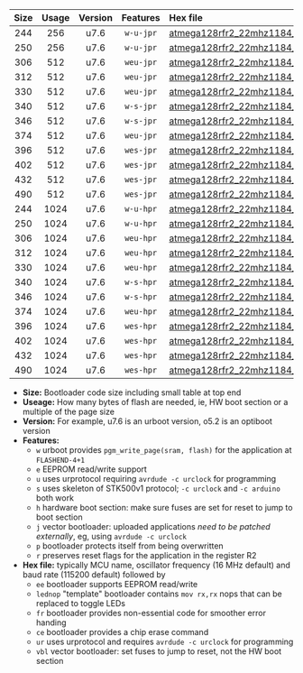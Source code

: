 |Size|Usage|Version|Features|Hex file|
|:-:|:-:|:-:|:-:|:--|
|244|256|u7.6|`w-u-jpr`|[atmega128rfr2_22mhz1184_460800bps_ur_vbl.hex](https://raw.githubusercontent.com/stefanrueger/urboot/main/atmega128rfr2_22mhz1184_460800bps_ur_vbl.hex)|
|250|256|u7.6|`w-u-jpr`|[atmega128rfr2_22mhz1184_460800bps_lednop_ur_vbl.hex](https://raw.githubusercontent.com/stefanrueger/urboot/main/atmega128rfr2_22mhz1184_460800bps_lednop_ur_vbl.hex)|
|306|512|u7.6|`weu-jpr`|[atmega128rfr2_22mhz1184_460800bps_ee_ur_vbl.hex](https://raw.githubusercontent.com/stefanrueger/urboot/main/atmega128rfr2_22mhz1184_460800bps_ee_ur_vbl.hex)|
|312|512|u7.6|`weu-jpr`|[atmega128rfr2_22mhz1184_460800bps_ee_lednop_ur_vbl.hex](https://raw.githubusercontent.com/stefanrueger/urboot/main/atmega128rfr2_22mhz1184_460800bps_ee_lednop_ur_vbl.hex)|
|330|512|u7.6|`weu-jpr`|[atmega128rfr2_22mhz1184_460800bps_ee_lednop_fr_ur_vbl.hex](https://raw.githubusercontent.com/stefanrueger/urboot/main/atmega128rfr2_22mhz1184_460800bps_ee_lednop_fr_ur_vbl.hex)|
|340|512|u7.6|`w-s-jpr`|[atmega128rfr2_22mhz1184_460800bps_vbl.hex](https://raw.githubusercontent.com/stefanrueger/urboot/main/atmega128rfr2_22mhz1184_460800bps_vbl.hex)|
|346|512|u7.6|`w-s-jpr`|[atmega128rfr2_22mhz1184_460800bps_lednop_vbl.hex](https://raw.githubusercontent.com/stefanrueger/urboot/main/atmega128rfr2_22mhz1184_460800bps_lednop_vbl.hex)|
|374|512|u7.6|`weu-jpr`|[atmega128rfr2_22mhz1184_460800bps_ee_lednop_fr_ce_ur_vbl.hex](https://raw.githubusercontent.com/stefanrueger/urboot/main/atmega128rfr2_22mhz1184_460800bps_ee_lednop_fr_ce_ur_vbl.hex)|
|396|512|u7.6|`wes-jpr`|[atmega128rfr2_22mhz1184_460800bps_ee_vbl.hex](https://raw.githubusercontent.com/stefanrueger/urboot/main/atmega128rfr2_22mhz1184_460800bps_ee_vbl.hex)|
|402|512|u7.6|`wes-jpr`|[atmega128rfr2_22mhz1184_460800bps_ee_lednop_vbl.hex](https://raw.githubusercontent.com/stefanrueger/urboot/main/atmega128rfr2_22mhz1184_460800bps_ee_lednop_vbl.hex)|
|432|512|u7.6|`wes-jpr`|[atmega128rfr2_22mhz1184_460800bps_ee_lednop_fr_vbl.hex](https://raw.githubusercontent.com/stefanrueger/urboot/main/atmega128rfr2_22mhz1184_460800bps_ee_lednop_fr_vbl.hex)|
|490|512|u7.6|`wes-jpr`|[atmega128rfr2_22mhz1184_460800bps_ee_lednop_fr_ce_vbl.hex](https://raw.githubusercontent.com/stefanrueger/urboot/main/atmega128rfr2_22mhz1184_460800bps_ee_lednop_fr_ce_vbl.hex)|
|244|1024|u7.6|`w-u-hpr`|[atmega128rfr2_22mhz1184_460800bps_ur.hex](https://raw.githubusercontent.com/stefanrueger/urboot/main/atmega128rfr2_22mhz1184_460800bps_ur.hex)|
|250|1024|u7.6|`w-u-hpr`|[atmega128rfr2_22mhz1184_460800bps_lednop_ur.hex](https://raw.githubusercontent.com/stefanrueger/urboot/main/atmega128rfr2_22mhz1184_460800bps_lednop_ur.hex)|
|306|1024|u7.6|`weu-hpr`|[atmega128rfr2_22mhz1184_460800bps_ee_ur.hex](https://raw.githubusercontent.com/stefanrueger/urboot/main/atmega128rfr2_22mhz1184_460800bps_ee_ur.hex)|
|312|1024|u7.6|`weu-hpr`|[atmega128rfr2_22mhz1184_460800bps_ee_lednop_ur.hex](https://raw.githubusercontent.com/stefanrueger/urboot/main/atmega128rfr2_22mhz1184_460800bps_ee_lednop_ur.hex)|
|330|1024|u7.6|`weu-hpr`|[atmega128rfr2_22mhz1184_460800bps_ee_lednop_fr_ur.hex](https://raw.githubusercontent.com/stefanrueger/urboot/main/atmega128rfr2_22mhz1184_460800bps_ee_lednop_fr_ur.hex)|
|340|1024|u7.6|`w-s-hpr`|[atmega128rfr2_22mhz1184_460800bps.hex](https://raw.githubusercontent.com/stefanrueger/urboot/main/atmega128rfr2_22mhz1184_460800bps.hex)|
|346|1024|u7.6|`w-s-hpr`|[atmega128rfr2_22mhz1184_460800bps_lednop.hex](https://raw.githubusercontent.com/stefanrueger/urboot/main/atmega128rfr2_22mhz1184_460800bps_lednop.hex)|
|374|1024|u7.6|`weu-hpr`|[atmega128rfr2_22mhz1184_460800bps_ee_lednop_fr_ce_ur.hex](https://raw.githubusercontent.com/stefanrueger/urboot/main/atmega128rfr2_22mhz1184_460800bps_ee_lednop_fr_ce_ur.hex)|
|396|1024|u7.6|`wes-hpr`|[atmega128rfr2_22mhz1184_460800bps_ee.hex](https://raw.githubusercontent.com/stefanrueger/urboot/main/atmega128rfr2_22mhz1184_460800bps_ee.hex)|
|402|1024|u7.6|`wes-hpr`|[atmega128rfr2_22mhz1184_460800bps_ee_lednop.hex](https://raw.githubusercontent.com/stefanrueger/urboot/main/atmega128rfr2_22mhz1184_460800bps_ee_lednop.hex)|
|432|1024|u7.6|`wes-hpr`|[atmega128rfr2_22mhz1184_460800bps_ee_lednop_fr.hex](https://raw.githubusercontent.com/stefanrueger/urboot/main/atmega128rfr2_22mhz1184_460800bps_ee_lednop_fr.hex)|
|490|1024|u7.6|`wes-hpr`|[atmega128rfr2_22mhz1184_460800bps_ee_lednop_fr_ce.hex](https://raw.githubusercontent.com/stefanrueger/urboot/main/atmega128rfr2_22mhz1184_460800bps_ee_lednop_fr_ce.hex)|

- **Size:** Bootloader code size including small table at top end
- **Useage:** How many bytes of flash are needed, ie, HW boot section or a multiple of the page size
- **Version:** For example, u7.6 is an urboot version, o5.2 is an optiboot version
- **Features:**
  + `w` urboot provides `pgm_write_page(sram, flash)` for the application at `FLASHEND-4+1`
  + `e` EEPROM read/write support
  + `u` uses urprotocol requiring `avrdude -c urclock` for programming
  + `s` uses skeleton of STK500v1 protocol; `-c urclock` and `-c arduino` both work
  + `h` hardware boot section: make sure fuses are set for reset to jump to boot section
  + `j` vector bootloader: uploaded applications *need to be patched externally*, eg, using `avrdude -c urclock`
  + `p` bootloader protects itself from being overwritten
  + `r` preserves reset flags for the application in the register R2
- **Hex file:** typically MCU name, oscillator frequency (16 MHz default) and baud rate (115200 default) followed by
  + `ee` bootloader supports EEPROM read/write
  + `lednop` "template" bootloader contains `mov rx,rx` nops that can be replaced to toggle LEDs
  + `fr` bootloader provides non-essential code for smoother error handing
  + `ce` bootloader provides a chip erase command
  + `ur` uses urprotocol and requires `avrdude -c urclock` for programming
  + `vbl` vector bootloader: set fuses to jump to reset, not the HW boot section
